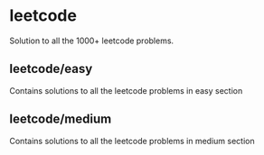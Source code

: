 # leetcode
Solution to all the 1000+ leetcode problems.
## leetcode/easy
Contains solutions to all the leetcode problems in easy section
## leetcode/medium
Contains solutions to all the leetcode problems in medium section
